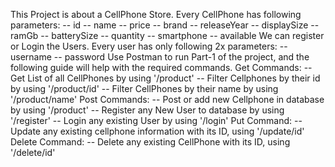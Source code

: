 This Project is about a CellPhone Store.
Every CellPhone has following parameters:
-- id
-- name
-- price
-- brand
-- releaseYear
-- displaySize
-- ramGb
-- batterySize
-- quantity
-- smartphone
-- available
We can register or Login the Users.
Every user has only following 2x parameters:
-- username
-- password
Use Postman to run Part-1 of the project, and the following guide will help with the required commands.
Get Commands:
-- Get List of all CellPhones by using '/product'
-- Filter Cellphones by their id by using '/product/id'
-- Filter CellPhones by their name by using '/product/name'
Post Commands:
-- Post or add new Cellphone in database by using '/product'
-- Register any New User to database by using '/register'
-- Login any existing User by using '/login'
Put Command:
-- Update any existing cellphone information with its ID, using '/update/id'
Delete Command:
-- Delete any existing CellPhone with its ID, using '/delete/id'